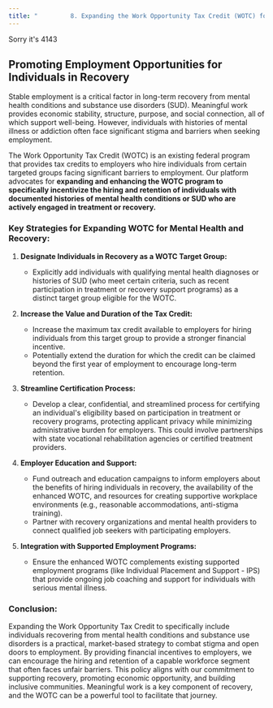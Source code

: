 ```yaml
---
title: "         8. Expanding the Work Opportunity Tax Credit (WOTC) for Mental Health and Recovery"
---
```

Sorry it's 4143
## Promoting Employment Opportunities for Individuals in Recovery

Stable employment is a critical factor in long-term recovery from mental health conditions and substance use disorders (SUD). Meaningful work provides economic stability, structure, purpose, and social connection, all of which support well-being. However, individuals with histories of mental illness or addiction often face significant stigma and barriers when seeking employment.

The Work Opportunity Tax Credit (WOTC) is an existing federal program that provides tax credits to employers who hire individuals from certain targeted groups facing significant barriers to employment. Our platform advocates for **expanding and enhancing the WOTC program to specifically incentivize the hiring and retention of individuals with documented histories of mental health conditions or SUD who are actively engaged in treatment or recovery.**

### Key Strategies for Expanding WOTC for Mental Health and Recovery:

1.  **Designate Individuals in Recovery as a WOTC Target Group:**
    *   Explicitly add individuals with qualifying mental health diagnoses or histories of SUD (who meet certain criteria, such as recent participation in treatment or recovery support programs) as a distinct target group eligible for the WOTC.

2.  **Increase the Value and Duration of the Tax Credit:**
    *   Increase the maximum tax credit available to employers for hiring individuals from this target group to provide a stronger financial incentive.
    *   Potentially extend the duration for which the credit can be claimed beyond the first year of employment to encourage long-term retention.

3.  **Streamline Certification Process:**
    *   Develop a clear, confidential, and streamlined process for certifying an individual's eligibility based on participation in treatment or recovery programs, protecting applicant privacy while minimizing administrative burden for employers. This could involve partnerships with state vocational rehabilitation agencies or certified treatment providers.

4.  **Employer Education and Support:**
    *   Fund outreach and education campaigns to inform employers about the benefits of hiring individuals in recovery, the availability of the enhanced WOTC, and resources for creating supportive workplace environments (e.g., reasonable accommodations, anti-stigma training).
    *   Partner with recovery organizations and mental health providers to connect qualified job seekers with participating employers.

5.  **Integration with Supported Employment Programs:**
    *   Ensure the enhanced WOTC complements existing supported employment programs (like Individual Placement and Support - IPS) that provide ongoing job coaching and support for individuals with serious mental illness.

### Conclusion:

Expanding the Work Opportunity Tax Credit to specifically include individuals recovering from mental health conditions and substance use disorders is a practical, market-based strategy to combat stigma and open doors to employment. By providing financial incentives to employers, we can encourage the hiring and retention of a capable workforce segment that often faces unfair barriers. This policy aligns with our commitment to supporting recovery, promoting economic opportunity, and building inclusive communities. Meaningful work is a key component of recovery, and the WOTC can be a powerful tool to facilitate that journey.
